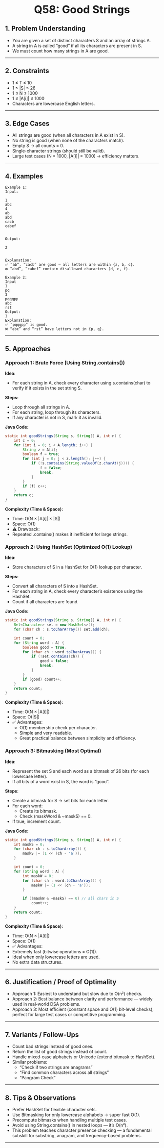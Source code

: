 <!-- #region 58-Good Strings -->

<h1 style="text-align:center; font-size:2.5em; font-weight:bold;">Q58: Good Strings</h1>

## 1. Problem Understanding

- You are given a set of distinct characters S and an array of strings A.
- A string in A is called “good” if all its characters are present in S.
- We must count how many strings in A are good.
---

## 2. Constraints

- 1 ≤ T ≤ 10
- 1 ≤ |S| ≤ 26
- 1 ≤ N ≤ 1000
- 1 ≤ |A[i]| ≤ 1000
- Characters are lowercase English letters.
---

## 3. Edge Cases

- All strings are good (when all characters in A exist in S).
- No string is good (when none of the characters match).
- Empty S → all counts = 0.
- Single-character strings (should still be valid).
- Large test cases (N = 1000, |A[i]| = 1000) → efficiency matters.
---

## 4. Examples

```text
Example 1:
Input:

1
abc
4
ab
abd
cacb
cabef


Output:

2


Explanation:
✅ “ab”, “cacb” are good — all letters are within {a, b, c}.
❌ “abd”, “cabef” contain disallowed characters (d, e, f).

Example 2:
Input
1
pq
3
pqqqpp
abc
rst
Output:
1
Explanation:
✅ “pqqqpp” is good.
❌ “abc” and “rst” have letters not in {p, q}.
```

---

## 5. Approaches

### Approach 1: Brute Force (Using String.contains())

**Idea:**
- For each string in A, check every character using s.contains(char) to verify if it exists in the set string S.

**Steps:**
- Loop through all strings in A.
- For each string, loop through its characters.
- If any character is not in S, mark it as invalid.

**Java Code:**
```java
static int goodStrings(String s, String[] A, int n) {
    int c = 0;
    for (int i = 0; i < A.length; i++) {
        String z = A[i];
        boolean f = true;
        for (int j = 0; j < z.length(); j++) {
            if (!s.contains(String.valueOf(z.charAt(j)))) {
                f = false;
                break;
            }
        }
        if (f) c++;
    }
    return c;
}
```

**Complexity (Time & Space):**
- Time: O(N × |A[i]| × |S|)
- Space: O(1)
- ⚠️ Drawback:
- Repeated .contains() makes it inefficient for large strings.

### Approach 2: Using HashSet (Optimized O(1) Lookup)

**Idea:**
- Store characters of S in a HashSet for O(1) lookup per character.

**Steps:**
- Convert all characters of S into a HashSet.
- For each string in A, check every character’s existence using the HashSet.
- Count if all characters are found.

**Java Code:**
```java
static int goodStrings(String s, String[] A, int n) {
    Set<Character> set = new HashSet<>();
    for (char ch : s.toCharArray()) set.add(ch);

    int count = 0;
    for (String word : A) {
        boolean good = true;
        for (char ch : word.toCharArray()) {
            if (!set.contains(ch)) {
                good = false;
                break;
            }
        }
        if (good) count++;
    }
    return count;
}
```

**Complexity (Time & Space):**
- Time: O(N × |A[i]|)
- Space: O(|S|)
- ✅ Advantages:
  * O(1) membership check per character.
  * Simple and very readable.
  * Great practical balance between simplicity and efficiency.

### Approach 3: Bitmasking (Most Optimal)

**Idea:**
- Represent the set S and each word as a bitmask of 26 bits (for each lowercase letter).
- If all bits of a word exist in S, the word is “good”.

**Steps:**
- Create a bitmask for S → set bits for each letter.
- For each word:
  * Create its bitmask.
  * Check (maskWord & ~maskS) == 0.
- If true, increment count.

**Java Code:**
```java
static int goodStrings(String s, String[] A, int n) {
    int maskS = 0;
    for (char ch : s.toCharArray()) {
        maskS |= (1 << (ch - 'a'));
    }

    int count = 0;
    for (String word : A) {
        int maskW = 0;
        for (char ch : word.toCharArray()) {
            maskW |= (1 << (ch - 'a'));
        }

        if ((maskW & ~maskS) == 0) // all chars in S
            count++;
    }
    return count;
}
```

**Complexity (Time & Space):**
- Time: O(N × |A[i]|)
- Space: O(1)
- ✅ Advantages:
- Extremely fast (bitwise operations = O(1)).
- Ideal when only lowercase letters are used.
- No extra data structures.

---

## 6. Justification / Proof of Optimality

- Approach 1: Easiest to understand but slow due to O(n²) checks.
- Approach 2: Best balance between clarity and performance — widely used in real-world DSA problems.
- Approach 3: Most efficient (constant space and O(1) bit-level checks), perfect for large test cases or competitive programming.
---

## 7. Variants / Follow-Ups

- Count bad strings instead of good ones.
- Return the list of good strings instead of count.
- Handle mixed-case alphabets or Unicode (extend bitmask to HashSet).
- Similar problems:
  * “Check if two strings are anagrams”
  * “Find common characters across all strings”
  * “Pangram Check”
---

## 8. Tips & Observations

- Prefer HashSet for flexible character sets.
- Use Bitmasking for only lowercase alphabets → super fast O(1).
- Precompute bitmasks when handling multiple test cases.
- Avoid using String.contains() in nested loops — it’s O(n²).
- This problem teaches character presence checking — a fundamental subskill for substring, anagram, and frequency-based problems.
---

<!-- #endregion -->

